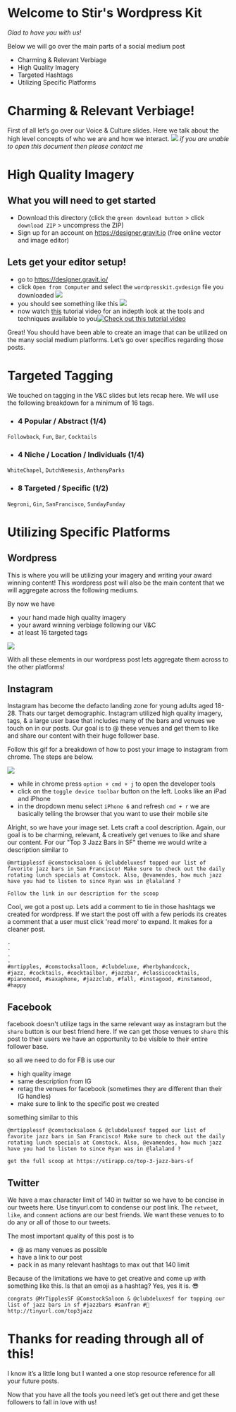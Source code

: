# Welcome to Stir's Wordpress Kit
*Glad to have you with us!* 

Below we will go over the main parts of a social medium post
- Charming & Relevant Verbiage
- High Quality Imagery
- Targeted Hashtags
- Utilizing Specific Platforms

# Charming & Relevant Verbiage!
First of all let’s go over our Voice & Culture slides. Here we talk about the high level concepts of who we are and how we interact.
<a href="https://docs.google.com/presentation/d/1qvyxWn8ITxGT2JAS_HGkw9C47vef-GWki9xQwZFYNsg/edit?usp=sharing"><img src="./images/V&C.png"/></a>
*if you are unable to open this document then please contact me*

# High Quality Imagery

## What you will need to get started
- Download this directory (click the `green download button` > click `download ZIP` > uncompress the ZIP)
- Sign up for an account on https://designer.gravit.io (free online vector and image editor)

## Lets get your editor setup!
- go to https://designer.gravit.io/
- click `Open from Computer` and select the `wordpresskit.gvdesign` file you downloaded <img src="./images/open.png"/>
- you should see something like this <img src="./images/something.png">
- now watch <a href="https://www.youtube.com/watch?v=XsifTSkhsss&t=16s">this</a> tutorial video for an indepth look at the tools and techniques available to you[![Check out this tutorial video](./images/thumb.png)](https://www.youtube.com/watch?v=XsifTSkhsss&t=16s)

Great! You should have been able to create an image that can be utilized on the many social medium platforms. Let’s go over specifics regarding those posts.

# Targeted Tagging
We touched on tagging in the V&C slides but lets recap here. We will use the following breakdown for a minimum of 16 tags.

- ### 4 Popular / Abstract  (1/4)
`Followback`, `Fun`, `Bar`, `Cocktails`

- ### 4 Niche / Location / Individuals (1/4)
`WhiteChapel`, `DutchNemesis`, `AnthonyParks`

- ### 8 Targeted / Specific (1/2)
`Negroni`, `Gin`, `SanFrancisco`, `SundayFunday`


# Utilizing Specific Platforms
## Wordpress
This is where you will be utilizing your imagery and writing your award winning content! This wordpress post will also be the main content that we will aggregate across the following mediums.

By now we have
- your hand made high quality imagery
- your award winning verbiage following our V&C
- at least 16 targeted tags

<img src="./images/wordpress.gif"/>

With all these elements in our wordpress post lets aggregate them across to the other platforms!

## Instagram
Instagram has become the defacto landing zone for young adults aged 18-28. Thats our target demographic. Instagram utilized high quality imagery, tags, & a large user base that includes many of the bars and venues we touch on in our posts. Our goal is to @ these venues and get them to like and share our content with their huge follower base.

Follow this gif for a breakdown of how to post your image to instagram from chrome. The steps are below.

<img src="./images/instagram.gif"/>

- while in chrome press `option + cmd + j` to open the developer tools
- click on the `toggle device toolbar` button on the left. Looks like an iPad and iPhone
- in the dropdown menu select `iPhone 6` and refresh `cmd + r` we are basically telling the browser that you want to use their mobile site

Alright, so we have your image set. Lets craft a cool description.
Again, our goal is to be charming, relevant, & creatively get venues to like and share our content. For our "Top 3 Jazz Bars in SF" theme we would write a description similar to

```
@mrtipplessf @comstocksaloon & @clubdeluxesf topped our list of favorite jazz bars in San Francisco! Make sure to check out the daily rotating lunch specials at Comstock. Also, @evamendes, how much jazz have you had to listen to since Ryan was in @lalaland ?

Follow the link in our description for the scoop
```
Cool, we got a post up. Lets add a comment to tie in those hashtags we created for wordpress. If we start the post off with a few periods its creates a comment that a user must click 'read more' to expand. It makes for a cleaner post.

```
.
.
.
.
#mrtipples, #comstocksalloon, #clubdeluxe, #herbyhandcock,
#jazz, #cocktails, #cocktailbar, #jazzbar, #classiccocktails, #pianomood, #saxaphone, #jazzclub, #fall, #instagood, #instamood, #happy
```

## Facebook
facebook doesn't utilize tags in the same relevant way as instagram but the `share` button is our best friend here. If we can get those venues to `share` this post to their users we have an opportunity to be visible to their entire follower base.

so all we need to do for FB is use our
- high quality image
- same description from IG
- retag the venues for facebook (sometimes they are different than their IG handles)
- make sure to link to the specific post we created

something similar to this
```
@mrtipplessf @comstocksaloon & @clubdeluxesf topped our list of favorite jazz bars in San Francisco! Make sure to check out the daily rotating lunch specials at Comstock. Also, @evamendes, how much jazz have you had to listen to since Ryan was in @lalaland ?

get the full scoop at https://stirapp.co/top-3-jazz-bars-sf
```

## Twitter
We have a max character limit of 140 in twitter so we have to be concise in our tweets here. Use tinyurl.com to condense our post link. The `retweet`, `like`, and `comment` actions are our best friends. We want these venues to to do any or all of those to our tweets.

The most important quality of this post is to
- @ as many venues as possible
- have a link to our post
- pack in as many relevant hashtags to max out that 140 limit

Because of the limitations we have to get creative and come up with something like this. Is that an emoji as a hashtag? Yes, yes it is. 😎

```
congrats @MrTipplesSF @ComstockSaloon & @clubdeluxesf for topping our list of jazz bars in sf #jazzbars #sanfran #🥃
http://tinyurl.com/top3jazz
```

# Thanks for reading through all of this!
I know it’s a little long but I wanted a one stop resource reference for all your future posts.

Now that you have all the tools you need let’s get out there and get these followers to fall in love with us!

